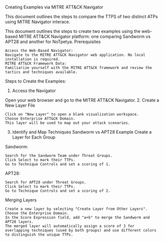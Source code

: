 Creating Examples via MITRE ATT&CK Navigator

This document outlines the steps to compare the TTPS of two distinct ATPs using MITRE Navigator interace.

This document outlines the steps to create two examples using the web-based MITRE ATT&CK Navigator platform: one comparing Sandworm vs APT28 and another for NoTpetya.
Prerequisites

    Access the Web-Based Navigator:
    Navigate to the MITRE ATT&CK Navigator web application. No local installation is required.
    MITRE ATT&CK Framework Data:
    Familiarize yourself with the MITRE ATT&CK framework and review the tactics and techniques available.

Steps to Create the Examples:

1. Access the Navigator

Open your web browser and go to the MITRE ATT&CK Navigator.
2. Create a New Layer File

    Click on "New Layer" to open a blank visualization workspace.
    Choose Enterprise ATT&CK Domain.
    This layer will be used to map out your attack scenarios.

3. Identify and Map Techniques
Sandworm vs APT28 Example
Create a Layer for Each Group

Sandworm:

    Search for the Sandworm Team under Threat Groups.
    Click Select to mark their TTPs.
    Go to Technique Controls and set a scoring of 1.

APT28:

    Search for APT28 under Threat Groups.
    Click Select to mark their TTPs.
    Go to Technique Controls and set a scoring of 2.

Merging Layers

    Create a new layer by selecting "Create Layer from Other Layers".
    Choose the Enterprise Domain.
    In the Score Expression field, add "a+b" to merge the Sandworm and APT28 layers.
    The merged layer will automatically assign a score of 3 for overlapping techniques (used by both groups) and use different colors to distinguish the unique TTPs.
